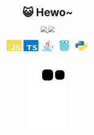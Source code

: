  <h1 align="center">
    😺 Hewo~
 </h1>

<div align="center">
  <a href="https://github.com/JustAWaifuHunter">
    <img height="150em" src="https://github-readme-stats.vercel.app/api?username=JustAWaifuHunter&count_private=true&include_all_commits=true&show_icons=true&theme=dracula&hide_border=false&show_owner=true"/>
    <img height="150em" src="https://github-readme-stats.vercel.app/api/top-langs/?username=JustAWaifuHunter&theme=dracula&hide_border=false&&layout=compact"/>
  </a>
</div>

<div style="display: inline_block" align="center"><br>
  <img align="center" alt="js" height="30" width="40" src="https://raw.githubusercontent.com/devicons/devicon/master/icons/javascript/javascript-plain.svg">
  <img align="center" alt="ts" height="30" width="40" src="https://raw.githubusercontent.com/devicons/devicon/master/icons/typescript/typescript-plain.svg">
  <img align="center" alt="java" height="30" width="40" src="https://raw.githubusercontent.com/devicons/devicon/master/icons/java/java-original.svg">
  <img align="center" alt="go" height="30" width="40" src="https://raw.githubusercontent.com/devicons/devicon/master/icons/go/go-original.svg">
  <img align="center" alt="py" height="30" width="40" src="https://raw.githubusercontent.com/devicons/devicon/master/icons/python/python-original.svg">
</div>

<div align="center">

  ![Snake animation](https://github.com/JustAWaifuHunter/JustAWaifuHunter/blob/output/github-contribution-grid-snake.svg)
  
</div>
<!--
**JustAWaifuHunter/JustAWaifuHunter** is a ✨ _special_ ✨ repository because its `README.md` (this file) appears on your GitHub profile.

Here are some ideas to get you started:

- 🔭 I’m currently working on ...
- 🌱 I’m currently learning ...
- 👯 I’m looking to collaborate on ...
- 🤔 I’m looking for help with ...
- 💬 Ask me about ...
- 📫 How to reach me: ...
- 😄 Pronouns: ...
- ⚡ Fun fact: ...
-->
